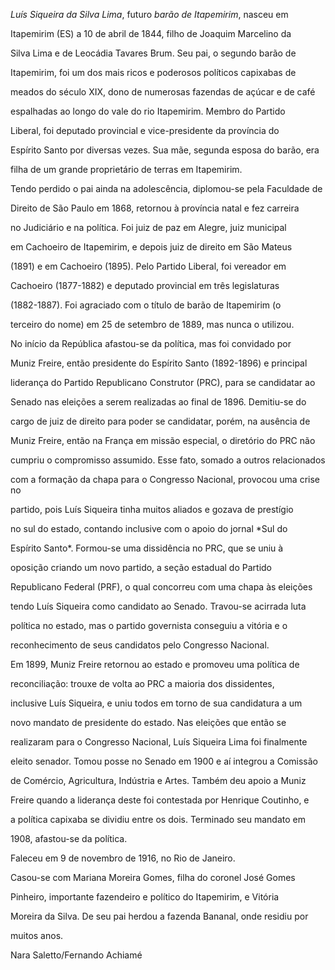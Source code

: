 

*Luís Siqueira da Silva Lima*, futuro *barão de Itapemirim*, nasceu em

Itapemirim (ES) a 10 de abril de 1844, filho de Joaquim Marcelino da

Silva Lima e de Leocádia Tavares Brum. Seu pai, o segundo barão de

Itapemirim, foi um dos mais ricos e poderosos políticos capixabas de

meados do século XIX, dono de numerosas fazendas de açúcar e de café

espalhadas ao longo do vale do rio Itapemirim. Membro do Partido

Liberal, foi deputado provincial e vice-presidente da província do

Espírito Santo por diversas vezes. Sua mãe, segunda esposa do barão, era

filha de um grande proprietário de terras em Itapemirim.



Tendo perdido o pai ainda na adolescência, diplomou-se pela Faculdade de

Direito de São Paulo em 1868, retornou à província natal e fez carreira

no Judiciário e na política. Foi juiz de paz em Alegre, juiz municipal

em Cachoeiro de Itapemirim, e depois juiz de direito em São Mateus

(1891) e em Cachoeiro (1895). Pelo Partido Liberal, foi vereador em

Cachoeiro (1877-1882) e deputado provincial em três legislaturas

(1882-1887). Foi agraciado com o título de barão de Itapemirim (o

terceiro do nome) em 25 de setembro de 1889, mas nunca o utilizou.



No início da República afastou-se da política, mas foi convidado por

Muniz Freire, então presidente do Espírito Santo (1892-1896) e principal

liderança do Partido Republicano Construtor (PRC), para se candidatar ao

Senado nas eleições a serem realizadas ao final de 1896. Demitiu-se do

cargo de juiz de direito para poder se candidatar, porém, na ausência de

Muniz Freire, então na França em missão especial, o diretório do PRC não

cumpriu o compromisso assumido. Esse fato, somado a outros relacionados

com a formação da chapa para o Congresso Nacional, provocou uma crise no

partido, pois Luís Siqueira tinha muitos aliados e gozava de prestígio

no sul do estado, contando inclusive com o apoio do jornal *Sul do

Espírito Santo*. Formou-se uma dissidência no PRC, que se uniu à

oposição criando um novo partido, a seção estadual do Partido

Republicano Federal (PRF), o qual concorreu com uma chapa às eleições

tendo Luís Siqueira como candidato ao Senado. Travou-se acirrada luta

política no estado, mas o partido governista conseguiu a vitória e o

reconhecimento de seus candidatos pelo Congresso Nacional.



Em 1899, Muniz Freire retornou ao estado e promoveu uma política de

reconciliação: trouxe de volta ao PRC a maioria dos dissidentes,

inclusive Luís Siqueira, e uniu todos em torno de sua candidatura a um

novo mandato de presidente do estado. Nas eleições que então se

realizaram para o Congresso Nacional, Luís Siqueira Lima foi finalmente

eleito senador. Tomou posse no Senado em 1900 e aí integrou a Comissão

de Comércio, Agricultura, Indústria e Artes. Também deu apoio a Muniz

Freire quando a liderança deste foi contestada por Henrique Coutinho, e

a política capixaba se dividiu entre os dois. Terminado seu mandato em

1908, afastou-se da política.



Faleceu em 9 de novembro de 1916, no Rio de Janeiro.



Casou-se com Mariana Moreira Gomes, filha do coronel José Gomes

Pinheiro, importante fazendeiro e político do Itapemirim, e Vitória

Moreira da Silva. De seu pai herdou a fazenda Bananal, onde residiu por

muitos anos.



Nara Saletto/Fernando Achiamé



